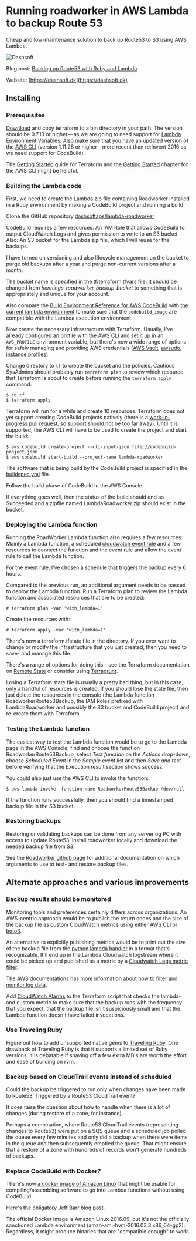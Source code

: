 # Running roadworker in AWS Lambda to backup Route 53

Cheap and low-maintenance solution to back up Route53 to S3 using AWS Lambda.

![Dashsoft](https://dashsoft.dk/static/images/logo.png "Dashsoft logo")

Blog post: [Backing up Route53 with Ruby and Lambda](https://dashsoft.dk/da/blog/Route53_Lambda_Backups/)

Website: [https://dashsoft.dk](https://dashsoft.dk)


## Installing

### Prerequisites

[Download](https://releases.hashicorp.com/terraform/) and copy terraform to a bin directory in your path. The version 
should be 0.7.13 or higher — as we are going to need support for 
[Lambda Environment Variables](https://aws.amazon.com/about-aws/whats-new/2016/11/aws-lambda-supports-environment-variables/).
Also make sure that you have an updated version of the [AWS CLI](https://aws.amazon.com/cli/) (version 1.11.28 or higher - 
more recent than re:Invent 2016 as we need support for CodeBuild).

The [Getting Started](https://www.terraform.io/intro/getting-started/install.html) guide for Terraform and the 
[Getting Started](http://docs.aws.amazon.com/cli/latest/userguide/cli-chap-welcome.html) chapter for the AWS CLI might be helpful.

### Building the Lambda code

First, we need to create the Lambda zip file containing Roadworker installed in a Ruby environment by making a
CodeBuild project and running a build.

Clone the GitHub repository [dashsoftaps/lambda-roadworker](https://github.com/dashsoftaps/lambda-roadworker)

CodeBuild requires a few resources: An IAM Role that allows CodeBuild to output CloudWatch Logs and gives permission 
to write to an S3 bucket. Also: An S3 bucket for the Lambda zip file, which I will reuse for the backups.

I have turned on versioning and also lifecycle management on the bucket to purge old backups after a year and purge
non-current versions after a month.

The bucket name is specified in the [tf/terraform.tfvars](../master/tf/terraform.tfvars) file. It should be changed from
_hennings-roadworker-backup-bucket_ to something that is appropriately and unique for your account.

Also compare the [Build Environment Reference for AWS CodeBuild](docs.aws.amazon.com/codebuild/latest/userguide/build-env-ref.html#build-env-ref-available) with 
[the current lambda environment](http://docs.aws.amazon.com/lambda/latest/dg/current-supported-versions.html "Lambda 
Execution Environment and Available Libraries") to make sure that the
`codebuild_image` are compatible with the Lambda execution environment.

Now create the necessary infrastructure with Terraform. Usually, I've already 
[configured an profile with the AWS CLI](http://docs.aws.amazon.com/cli/latest/userguide/cli-chap-getting-started.html#cli-multiple-profiles) 
and set it up in an ```AWS_PROFILE``` environment variable, but there's now a wide range of options for safely managing
and providing AWS credentials ([AWS Vault](https://github.com/99designs/aws-vault), 
[awsudo](https://github.com/makethunder/awsudo), [instance 
profiles](http://docs.aws.amazon.com/AWSEC2/latest/UserGuide/iam-roles-for-amazon-ec2.html))

Change directory to `tf` to create the bucket and the policies. Cautious SysAdmins should probably run `terraform plan`
to review which resource that Terraform is about to create before running the `terraform apply` command:

```
$ cd tf
$ terraform apply
```

Terraform will run for a while and create 10 resources. Terraform does not yet support creating CodeBuild projects
natively (there is a [work-in-progress pull request](https://github.com/hashicorp/terraform/pull/10633), so support
should not be too far away). Until it is supported, the AWS CLI will have to be used to create the project and start
the build:

```
$ aws codebuild create-project --cli-input-json file://codebuild-project.json
$ aws codebuild start-build --project-name lambda-roadworker
```

The software that is being build by the CodeBuild project is specified in the [buildspec.yml](../master/buildspec.yml) file.

Follow the build phase of CodeBuild in the AWS Console.

If everything goes well, then the status of the build should end as Succeeded and a zipfile named LambdaRoadworker.zip
should exist in the bucket.

### Deploying the Lambda function

Running the RoadWorker Lambda function also requires a few resources: Mainly a Lambda function, a scheduled 
[cloudwatch event rule](https://www.terraform.io/docs/providers/aws/r/cloudwatch_event_rule.html) and a few resources
to connect the function and the event rule and allow the event rule to call the Lambda function.

For the event rule, I’ve chosen a schedule that triggers the backup every 6 hours.

Compared to the previous run, an additional argument needs to be passed to deploy the Lambda function. Run a Terraform
plan to review the Lambda function and associated resources that are to be created:

```
# terraform plan -var 'with_lambda=1'
```

Create the resources with:

```
# terraform apply -var 'with_lambda=1' 
```

There's now a terraform.tfstate file in the directory. If you ever want to change or modify the infrastructure that
you just created, then you need to save- and manage this file.

There's a range of options for doing this - see the Terraform documentation on
[Remote State](https://www.terraform.io/docs/state/remote/index.html) or consider using
[Terragrunt](https://blog.gruntwork.io/add-automatic-remote-state-locking-and-configuration-to-terraform-with-terragrunt-656a57565a4d).

Losing a Terraform state file is usually a pretty bad thing, but in this case, only a handful of resources is created. 
If you should lose the state file, then just delete the resources in the console (the Lambda function 
RoadworkerRoute53Backup, the IAM Roles prefixed with LambdaRoadworker and possibly the S3 bucket and CodeBuild 
project) and re-create them with Terraform.

### Testing the Lambda function

The easiest way to test the Lambda function would be to go to the Lambda page in the AWS Console, find and choose the
function RoadworkerRoute53Backup, select _Test function_ on the _Actions_ drop-down, choose _Scheduled Event_ in the
_Sample event list_ and then _Save and test_ - before verifying that the Execution result section shows success.

You could also just use the AWS CLI to invoke the function:

```
$ aws lambda invoke -function-name RoadworkerRoute53Backup /dev/null
```

If the function runs successfully, then you should find a timestamped backup file in the S3 bucket.

### Restoring backups <a id="restoring-backups"></a>

Restoring or validating backups can be done from any server og PC with access to update Route53. Install roadworker
locally and download the needed backup file from S3. 

See the [Roadworker github page](https://github.com/winebarrel/roadworker) for additional documentation on which 
 arguments to use to test- and restore backup files.


## Alternate approaches and various improvements

### Backup results should be monitored

Monitoring tools and preferences certainly differs across organizations. An AWS-centric approach would be to publish 
the return codes and the size of the backup file as custom CloudWatch metrics using either 
[AWS CLI](http://docs.aws.amazon.com/cli/latest/reference/cloudwatch/put-metric-data.html) 
or [boto3](http://boto3.readthedocs.io/en/latest/reference/services/cloudwatch.html#CloudWatch.Client.put_metric_data).

An alternative to explicitly publishing metrics would be to print out the size of the backup file from the
[python lambda handler](../master/lambda_function.py) in a format that's recognizable. It'll end up in the
Lambda Cloudwatch logstream where it could be picked up and published as a metric by 
a [Cloudwatch Logs metric filter](https://www.terraform.io/docs/providers/aws/r/cloudwatch_log_metric_filter.html).

The AWS documentations has [more information about how to filter 
and monitor log data](http://docs.aws.amazon.com/AmazonCloudWatch/latest/logs/MonitoringLogData.html).

Add [CloudWatch Alarms](https://www.terraform.io/docs/providers/aws/r/cloudwatch_metric_alarm.html) to the Terraform
script that checks the lambda- and custom metric to make sure that the backup runs with the frequency that you expect, 
that the backup file isn't suspiciously small and that the Lambda function doesn't have failed invocations.

### Use Traveling Ruby

Figure out how to add unsupported native gems to [Traveling Ruby](http://phusion.github.io/traveling-ruby/). One drawback
of Traveling Ruby is that it supports a limited set of Ruby versions. It is debatable if shaving off a few extra MB's
are worth the effort and ease of building on rvm.

### Backup based on CloudTrail events instead of scheduled

Could the backup be triggered to run only when changes have been made to Route53. Triggered by a Route53 CloudTrail event?

It does raise the question about how to handle when there is a lot of changes (during restore of a zone, for instance).

Perhaps a combination, where Route53 CloudTrail events (representing changes to Route53) were put on a SQS queue and a
scheduled job polled the queue every few minutes and only  did a backup when there were items in the queue and then
subsequently emptied the queue. That might ensure that a restore of a zone with hundreds of records won't generate
hundreds of backups.

### Replace CodeBuild with Docker?

There's now [a docker image of Amazon Linux](https://hub.docker.com/_/amazonlinux/) that might be usable for 
compiling/assembling software to go into Lambda functions without using CodeBuild.

Here's [the obligatory Jeff Barr blog post](https://aws.amazon.com/blogs/aws/new-amazon-linux-container-image-for-cloud-and-on-premises-workloads/).

The official Docker image is Amazon Linux 2016.09, but it's not the officially sanctioned Lambda environment
(amzn-ami-hvm-2016.03.3.x86_64-gp2). Regardless, it might produce binaries that are "compatible enough" to work.
